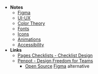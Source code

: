 - **Notes**
	- [Figma](Information%20Technology/Programming/Figma.md)
	- [UI-UX](Design/UI-UX.md)
	- [Color Theory](Design/Color%20Theory.md)
	- [Fonts](Design/Fonts.md)
	- [Icons](Design/Icons.md)
	- [Animations](Design/Animations.md)
	- [Accessibility](Design/Accessibility.md)
- **Links**
	- [Pages Checklists - Checklist Design](https://www.checklist.design/pages-checklists)
	- [Penpot - Design Freedom for Teams](https://penpot.app/)
		- [Open Source](Open%20Source.md) [Figma](Information%20Technology/Programming/Figma.md) alternative